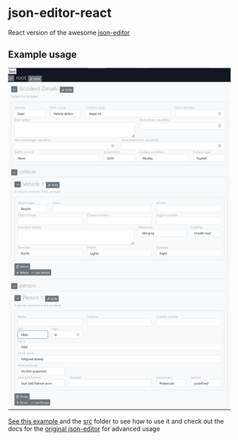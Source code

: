 # json-editor-react
React version of the awesome [json-editor](https://github.com/json-editor/json-editor)


## Example usage
![](<./example/screenshot.png>)

[See this example ](https://github.com/json-editor/json-editor/example/Example.js) and the [src](https://github.com/json-editor/json-editor/src) folder
to see how to use it and check out the docs for the [original json-editor](https://github.com/json-editor/json-editor) for advanced usage